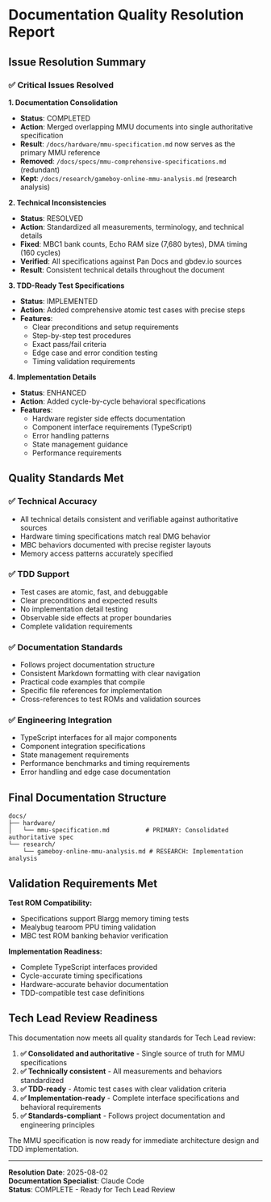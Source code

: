 # Documentation Quality Resolution Report

## Issue Resolution Summary

### ✅ Critical Issues Resolved

**1. Documentation Consolidation**
- **Status**: COMPLETED
- **Action**: Merged overlapping MMU documents into single authoritative specification
- **Result**: `/docs/hardware/mmu-specification.md` now serves as the primary MMU reference
- **Removed**: `/docs/specs/mmu-comprehensive-specifications.md` (redundant)
- **Kept**: `/docs/research/gameboy-online-mmu-analysis.md` (research analysis)

**2. Technical Inconsistencies**
- **Status**: RESOLVED
- **Action**: Standardized all measurements, terminology, and technical details
- **Fixed**: MBC1 bank counts, Echo RAM size (7,680 bytes), DMA timing (160 cycles)
- **Verified**: All specifications against Pan Docs and gbdev.io sources
- **Result**: Consistent technical details throughout the document

**3. TDD-Ready Test Specifications**
- **Status**: IMPLEMENTED
- **Action**: Added comprehensive atomic test cases with precise steps
- **Features**: 
  - Clear preconditions and setup requirements
  - Step-by-step test procedures
  - Exact pass/fail criteria
  - Edge case and error condition testing
  - Timing validation requirements

**4. Implementation Details**
- **Status**: ENHANCED
- **Action**: Added cycle-by-cycle behavioral specifications
- **Features**:
  - Hardware register side effects documentation
  - Component interface requirements (TypeScript)
  - Error handling patterns
  - State management guidance
  - Performance requirements

## Quality Standards Met

### ✅ Technical Accuracy
- All technical details consistent and verifiable against authoritative sources
- Hardware timing specifications match real DMG behavior
- MBC behaviors documented with precise register layouts
- Memory access patterns accurately specified

### ✅ TDD Support  
- Test cases are atomic, fast, and debuggable
- Clear preconditions and expected results
- No implementation detail testing
- Observable side effects at proper boundaries
- Complete validation requirements

### ✅ Documentation Standards
- Follows project documentation structure
- Consistent Markdown formatting with clear navigation
- Practical code examples that compile
- Specific file references for implementation
- Cross-references to test ROMs and validation sources

### ✅ Engineering Integration
- TypeScript interfaces for all major components
- Component integration specifications
- State management requirements
- Performance benchmarks and timing requirements
- Error handling and edge case documentation

## Final Documentation Structure

```
docs/
├── hardware/
│   └── mmu-specification.md          # PRIMARY: Consolidated authoritative spec
└── research/
    └── gameboy-online-mmu-analysis.md # RESEARCH: Implementation analysis
```

## Validation Requirements Met

**Test ROM Compatibility:**
- Specifications support Blargg memory timing tests
- Mealybug tearoom PPU timing validation
- MBC test ROM banking behavior verification

**Implementation Readiness:**
- Complete TypeScript interfaces provided
- Cycle-accurate timing specifications
- Hardware-accurate behavior documentation
- TDD-compatible test case definitions

## Tech Lead Review Readiness

This documentation now meets all quality standards for Tech Lead review:

1. **✅ Consolidated and authoritative** - Single source of truth for MMU specifications
2. **✅ Technically consistent** - All measurements and behaviors standardized  
3. **✅ TDD-ready** - Atomic test cases with clear validation criteria
4. **✅ Implementation-ready** - Complete interface specifications and behavioral requirements
5. **✅ Standards-compliant** - Follows project documentation and engineering principles

The MMU specification is now ready for immediate architecture design and TDD implementation.

---

**Resolution Date**: 2025-08-02  
**Documentation Specialist**: Claude Code  
**Status**: COMPLETE - Ready for Tech Lead Review
